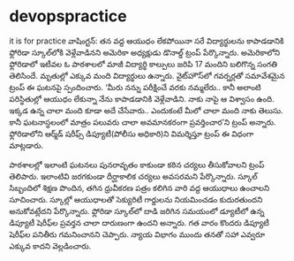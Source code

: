 # devopspractice
it is for practice
వాషింగ్టన్‌: తన వద్ద ఆయుధం లేకపోయినా సరే విద్యార్థులను కాపాడడానికి ఫ్లోరిడా స్కూల్‌లోకి వెళ్లేవాడినని అమెరికా అధ్యక్షుడు డొనాల్డ్‌ ట్రంప్‌ పేర్కొన్నారు. అమెరికాలోని ఫ్లోరిడాలో ఇటీవల ఓ పాఠశాలలో మాజీ విద్యార్థి కాల్పులు జరిపి 17 మందిని బలిగొన్న సంగతి తెలిసిందే. మృతుల్లో ఎక్కువ మంది విద్యార్థులు ఉన్నారు. వైట్‌హౌస్‌లో గవర్నర్లతో సమావేశమైన ట్రంప్‌ ఈ ఘటనపై స్పందించారు. ‘మీరు నన్ను పరీక్షించే వరకు నమ్మలేరు.. కానీ అలాంటి పరిస్థితుల్లో ఆయుధం లేకున్నా నేను కాపాడడానికి వెళ్లేవాడిని.  నాకు నాపై ఆ విశ్వాసం ఉంది. ఇక్కడ ఉన్న చాలా మంది కూడా అదే చేసేవారు.. ఎందుకంటే మీలో చాలా మంది నాకు తెలుసు. కానీ ఘటనాస్థలంలో మాత్రం పలువరు చాలా అవమానకరంగా ప్రవర్తించార’ని ట్రంప్‌ అన్నారు. ఫ్లోరిడాలోని ఆర్మ్‌డ్‌ షరీఫ్స్‌ డిప్యూటీ(పోలీసు అధికారి)ని విమర్శిస్తూ ట్రంప్‌ ఈ విధంగా మాట్లడారు.

పాఠశాలల్లో ఇలాంటి ఘటనలు పునరావృతం కాకుండా కఠిన చర్యలు తీసుకోవాలని ట్రంప్‌ తెలిపారు. ఇలాంటివి జరగకుండా దీర్ఘాకాలిక చర్యలు అవసరమని పేర్కొన్నారు. స్కూల్‌ సిబ్బందిలో శిక్షణ పొందిన, తగిన ధ్రువీకరణ పత్రం కలిగిన వారి వద్ద ఆయుధాలు ఉంచాలని సూచించారు. స్కూల్లో ఆయుధాలతో సెక్యురిటీ గార్డులను నియమించడం కుదురతుందని అనుకోవట్లేదని పేర్కొన్నారు. ఫ్లోరిడా స్కూల్‌లో దాడి జరిగిన సమయంలో డ్యూటీలో ఉన్న డిప్యూటీ షెరీఫ్‌ల ప్రవర్తన చాలా దారుణంగా ఉందని అన్నారు. గత వారం కొందరు డిప్యూటీ షెరీఫ్‌ల పనితీరు గమనించానని చెప్పారు. న్యాయ విభాగం ముందు తనతో సహా ఎవ్వరూ ఎక్కువ కాదని వెల్లడించారు.
